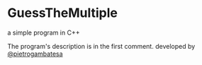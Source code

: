 # GuessTheMultiple
a simple program in C++

The program's description is in the first comment.
developed by [@pietrogambatesa](https://twitter.com/pietrogambatesa)
